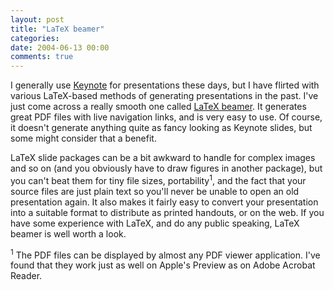 ```yaml
---
layout: post
title: "LaTeX beamer"
categories:
date: 2004-06-13 00:00
comments: true
---
```


<p>I generally use <a href="http://www.apple.com/keynote/" title="Apple.com - Keynote">Keynote</a> for presentations these days, but I have flirted with various LaTeX-based methods of generating presentations in the past. I've just come across a really smooth one called <a href="http://latex-beamer.sourceforge.net/" title="Project page for LaTeX beamer">LaTeX beamer</a>. It generates great PDF files with live navigation links, and is very easy to use. Of course, it doesn't generate anything quite as fancy looking as Keynote slides, but some might consider that a benefit.</p><p>LaTeX slide packages can be a bit awkward to handle for complex images and so on (and you obviously have to draw figures in another package), but you can't beat them for tiny file sizes, portability<sup>1</sup>, and the fact that your source files are just plain text so you'll never be unable to open an old presentation again. It also makes it fairly easy to convert your presentation into a suitable format to distribute as printed handouts, or on the web. If you have some experience with LaTeX, and do any public speaking, LaTeX beamer is well worth a look.</p><p><sup>1</sup> The PDF files can be displayed by almost any PDF viewer application. I've found that they work just as well on Apple's Preview as on Adobe Acrobat Reader.</p>


